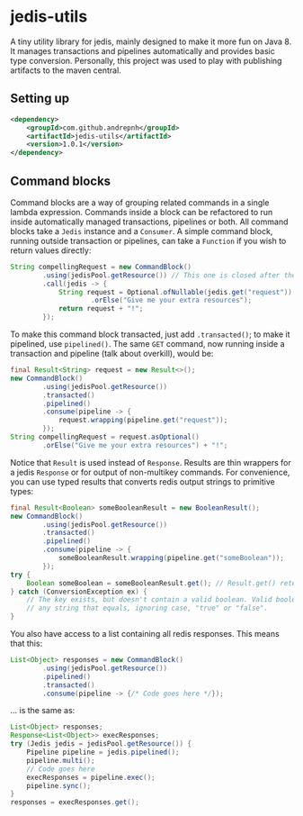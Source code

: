 # jedis-utils
A tiny utility library for jedis, mainly designed to make it more fun on Java 8. It manages transactions and pipelines automatically and provides basic type conversion.
Personally, this project was used to play with publishing artifacts to the maven central.

## Setting up
```xml
<dependency>
    <groupId>com.github.andrepnh</groupId>
    <artifactId>jedis-utils</artifactId>
    <version>1.0.1</version>
</dependency>
```

## Command blocks
Command blocks are a way of grouping related commands in a single lambda expression. Commands inside a block can be refactored to run inside automatically managed transactions, pipelines or both.
All command blocks take a `Jedis` instance and a `Consumer`. A simple command block, running outside transaction or pipelines, can take a `Function` if you wish to return values directly:
```java
String compellingRequest = new CommandBlock()
        .using(jedisPool.getResource()) // This one is closed after the commands are executed
        .call(jedis -> {
            String request = Optional.ofNullable(jedis.get("request"))
                    .orElse("Give me your extra resources");
            return request + "!";
        });	
```

To make this command block transacted, just add `.transacted()`; to make it pipelined, use `pipelined()`. The same `GET` command, now running inside a transaction and pipeline (talk about overkill), would be:
```java
final Result<String> request = new Result<>();
new CommandBlock()
        .using(jedisPool.getResource())
        .transacted()
        .pipelined()
        .consume(pipeline -> {
            request.wrapping(pipeline.get("request"));
        });	
String compellingRequest = request.asOptional()
        .orElse("Give me your extra resources") + "!";
```
Notice that `Result` is used instead of `Response`. Results are thin wrappers for a jedis `Response` or for output of non-multikey commands. For convenience, you can use typed results that converts redis output strings to primitive types:

```java
final Result<Boolean> someBooleanResult = new BooleanResult();
new CommandBlock()
        .using(jedisPool.getResource())
        .transacted()
        .pipelined()
        .consume(pipeline -> {
            someBooleanResult.wrapping(pipeline.get("someBoolean"));
        });
try {
    Boolean someBoolean = someBooleanResult.get(); // Result.get() returns null just like Response.get()
} catch (ConversionException ex) {
    // The key exists, but doesn't contain a valid boolean. Valid boolean is
    // any string that equals, ignoring case, "true" or "false".
}
```

You also have access to a list containing all redis responses. This means that this:
```java
List<Object> responses = new CommandBlock()
        .using(jedisPool.getResource())
        .pipelined()
        .transacted()
        .consume(pipeline -> {/* Code goes here */});
```
... is the same as:
```java
List<Object> responses;
Response<List<Object>> execResponses;
try (Jedis jedis = jedisPool.getResource()) {
    Pipeline pipeline = jedis.pipelined();
    pipeline.multi();
    // Code goes here
    execResponses = pipeline.exec();
    pipeline.sync();
}
responses = execResponses.get();
```
